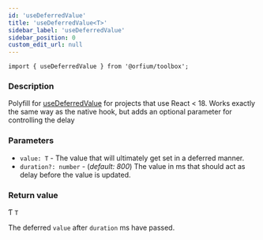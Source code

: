 ```yaml
---
id: 'useDeferredValue'
title: 'useDeferredValue<T>'
sidebar_label: 'useDeferredValue'
sidebar_position: 0
custom_edit_url: null
---
```


`import { useDeferredValue } from '@orfium/toolbox';`

### Description

Polyfill for [useDeferredValue](https://react.dev/reference/react/useDeferredValue) for projects that use React < 18. Works exactly the same
way as the native hook, but adds an optional parameter for controlling the delay

### Parameters

- `value: T` - The value that will ultimately get set in a deferred manner.
- `duration?: number` - (_default: 800_) The value in ms that should act as delay before the value is updated.

### Return value

Ƭ `T` 

The deferred `value` after `duration` ms have passed.
